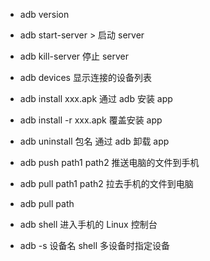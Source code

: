 - adb version
- adb start-server > 启动 server
- adb kill-server 停止 server
- adb devices 显示连接的设备列表
- adb install xxx.apk 通过 adb 安装 app
- adb install -r xxx.apk 覆盖安装 app
- adb uninstall 包名 通过 adb 卸载 app

- adb push path1 path2 推送电脑的文件到手机
- adb pull path1 path2 拉去手机的文件到电脑
- adb pull path
- adb shell 进入手机的 Linux 控制台
- adb -s 设备名 shell 多设备时指定设备
